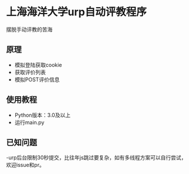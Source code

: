 # 上海海洋大学urp自动评教程序
摆脱手动评教的苦海
## 原理
- 模拟登陆获取cookie
- 获取评价列表
- 模拟POST评价信息

## 使用教程

- Python版本：3.0及以上
- 运行main.py

## 已知问题
-urp后台限制30秒提交，比往年js跳过要复杂，如有多线程方案可以自行尝试，欢迎issue和pr。
